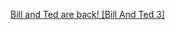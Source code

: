 ---
layout: post
wordpress_id: 791
wordpress_url: http://noesbueno.com/archives/791
date: '2010-09-24 10:59:46 -0500'
date_gmt: '2010-09-24 15:59:46 -0500'
body: |
  <p><a href="http://io9.com/5646614/bill-and-ted-are-back">Bill and Ted are back! [Bill And Ted 3]</a></p>
---